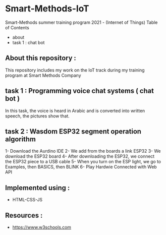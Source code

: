 # Smart-Methods-IoT
Smart-Methods summer training program 2021 - (Internet of Things)
Table of Contents
- about
- task 1 : chat bot 
## About this repository  :
This repository includes my work on the IoT track during my training program at Smart Methods Company
## task 1 : Programming voice chat systems ( chat bot ) 
In this task, the voice is heard in Arabic and is converted into written speech, the pictures show that.
## task 2 : Wasdom ESP32 segment operation algorithm 
1- Download the Aurdino IDE
2- We add from the boards a link ESP32
3- We download the ESP32 board
4- After downloading the ESP32, we connect the ESP32 piece to a USB cable
5- When you turn on the ESP light, we go to Examples, then BASICS, then BLINK
6- Play Hardwie Connected with Web API
## Implemented using :
- HTML-CSS-JS
## Resources :
- https://www.w3schools.com


